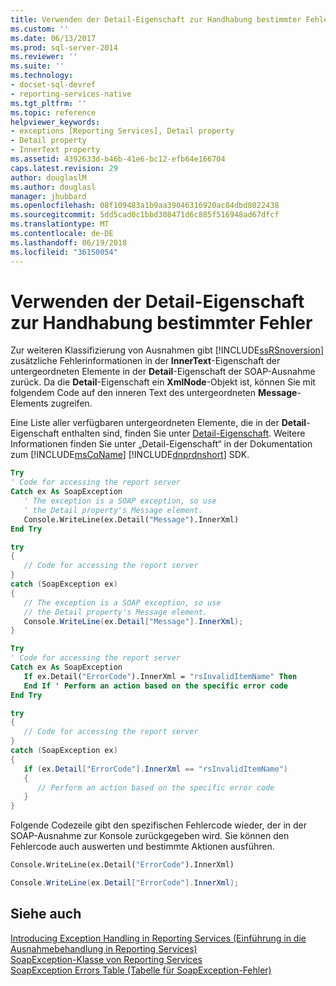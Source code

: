 ```yaml
---
title: Verwenden der Detail-Eigenschaft zur Handhabung bestimmter Fehler | Microsoft-Dokumentation
ms.custom: ''
ms.date: 06/13/2017
ms.prod: sql-server-2014
ms.reviewer: ''
ms.suite: ''
ms.technology:
- docset-sql-devref
- reporting-services-native
ms.tgt_pltfrm: ''
ms.topic: reference
helpviewer_keywords:
- exceptions [Reporting Services], Detail property
- Detail property
- InnerText property
ms.assetid: 4392633d-b46b-41e6-bc12-efb64e166704
caps.latest.revision: 29
author: douglaslM
ms.author: douglasl
manager: jhubbard
ms.openlocfilehash: 08f109483a1b9aa39046316920ac84dbd8022438
ms.sourcegitcommit: 5dd5cad0c1bbd308471d6c885f516948ad67dfcf
ms.translationtype: MT
ms.contentlocale: de-DE
ms.lasthandoff: 06/19/2018
ms.locfileid: "36150054"
---
```

# <a name="using-the-detail-property-to-handle-specific-errors"></a>Verwenden der Detail-Eigenschaft zur Handhabung bestimmter Fehler
  Zur weiteren Klassifizierung von Ausnahmen gibt [!INCLUDE[ssRSnoversion](../../../includes/ssrsnoversion-md.md)] zusätzliche Fehlerinformationen in der **InnerText**-Eigenschaft der untergeordneten Elemente in der **Detail**-Eigenschaft der SOAP-Ausnahme zurück. Da die **Detail**-Eigenschaft ein **XmlNode**-Objekt ist, können Sie mit folgendem Code auf den inneren Text des untergeordneten **Message**-Elements zugreifen.  
  
 Eine Liste aller verfügbaren untergeordneten Elemente, die in der **Detail**-Eigenschaft enthalten sind, finden Sie unter [Detail-Eigenschaft](../soapexception-class/detail-property.md). Weitere Informationen finden Sie unter „Detail-Eigenschaft“ in der Dokumentation zum [!INCLUDE[msCoName](../../../includes/msconame-md.md)] [!INCLUDE[dnprdnshort](../../../includes/dnprdnshort-md.md)] SDK.  
  
```vb  
Try  
' Code for accessing the report server  
Catch ex As SoapException  
   ' The exception is a SOAP exception, so use  
   ' the Detail property's Message element.  
   Console.WriteLine(ex.Detail("Message").InnerXml)  
End Try  
```  
  
```csharp  
try  
{  
   // Code for accessing the report server  
}  
catch (SoapException ex)  
{  
   // The exception is a SOAP exception, so use  
   // the Detail property's Message element.  
   Console.WriteLine(ex.Detail["Message"].InnerXml);  
}  
```  
  
```vb  
Try  
' Code for accessing the report server  
Catch ex As SoapException  
   If ex.Detail("ErrorCode").InnerXml = "rsInvalidItemName" Then  
   End If ' Perform an action based on the specific error code  
End Try  
```  
  
```csharp  
try  
{  
   // Code for accessing the report server  
}  
catch (SoapException ex)  
{  
   if (ex.Detail["ErrorCode"].InnerXml == "rsInvalidItemName")  
   {  
      // Perform an action based on the specific error code  
   }  
}  
```  
  
 Folgende Codezeile gibt den spezifischen Fehlercode wieder, der in der SOAP-Ausnahme zur Konsole zurückgegeben wird. Sie können den Fehlercode auch auswerten und bestimmte Aktionen ausführen.  
  
```vb  
Console.WriteLine(ex.Detail("ErrorCode").InnerXml)  
```  
  
```csharp  
Console.WriteLine(ex.Detail["ErrorCode"].InnerXml);  
```  
  
## <a name="see-also"></a>Siehe auch  
 [Introducing Exception Handling in Reporting Services (Einführung in die Ausnahmebehandlung in Reporting Services)](../introducing-exception-handling-in-reporting-services.md)   
 [SoapException-Klasse von Reporting Services](../soapexception-class/reporting-services-soapexception-class.md)   
 [SoapException Errors Table (Tabelle für SoapException-Fehler)](../soapexception-class/soapexception-errors-table.md)  
  
  